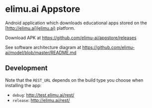 # elimu.ai Appstore

Android application which downloads educational apps stored on the [http://elimu.ai](elimu.ai) platform.

Download APK at https://github.com/elimu-ai/appstore/releases

See software architecture diagram at https://github.com/elimu-ai/model/blob/master/README.md

## Development

Note that the `REST_URL` depends on the build type you choose when installing the app:
  * `debug`: http://test.elimu.ai/rest/
  * `release`: http://elimu.ai/rest/
